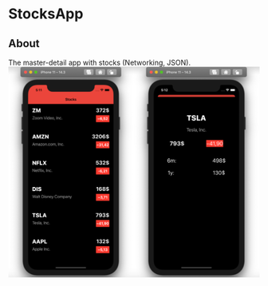 # StocksApp

## About
The master-detail app with stocks (Networking, JSON).
![preview](stocks_app_all.png)
